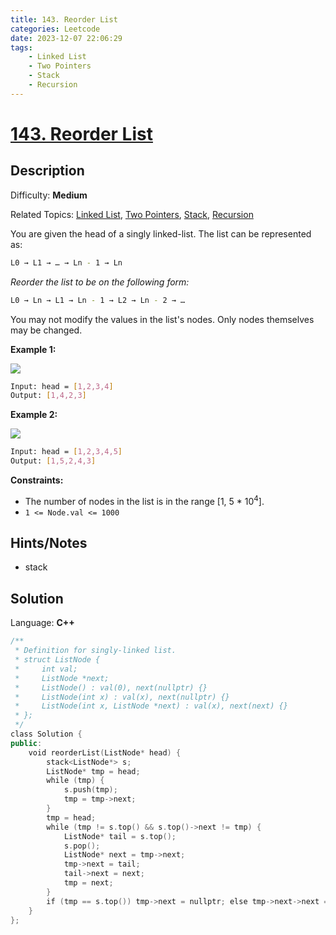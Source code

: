 ```yaml
---
title: 143. Reorder List
categories: Leetcode
date: 2023-12-07 22:06:29
tags:
    - Linked List
    - Two Pointers
    - Stack
    - Recursion
---
```


# [143\. Reorder List](https://leetcode.com/problems/reorder-list/)

## Description

Difficulty: **Medium**

Related Topics: [Linked List](https://leetcode.com/tag/https://leetcode.com/tag/linked-list//), [Two Pointers](https://leetcode.com/tag/https://leetcode.com/tag/two-pointers//), [Stack](https://leetcode.com/tag/https://leetcode.com/tag/stack//), [Recursion](https://leetcode.com/tag/https://leetcode.com/tag/recursion//)

You are given the head of a singly linked-list. The list can be represented as:

```bash
L0 → L1 → … → Ln - 1 → Ln
```

_Reorder the list to be on the following form:_

```bash
L0 → Ln → L1 → Ln - 1 → L2 → Ln - 2 → …
```

You may not modify the values in the list's nodes. Only nodes themselves may be changed.

**Example 1:**

![](https://assets.leetcode.com/uploads/2021/03/04/reorder1linked-list.jpg)

```bash
Input: head = [1,2,3,4]
Output: [1,4,2,3]
```

**Example 2:**

![](https://assets.leetcode.com/uploads/2021/03/09/reorder2-linked-list.jpg)

```bash
Input: head = [1,2,3,4,5]
Output: [1,5,2,4,3]
```

**Constraints:**

* The number of nodes in the list is in the range [1, 5 * 10<sup>4</sup>].
* `1 <= Node.val <= 1000`

## Hints/Notes

* stack

## Solution

Language: **C++**

```C++
/**
 * Definition for singly-linked list.
 * struct ListNode {
 *     int val;
 *     ListNode *next;
 *     ListNode() : val(0), next(nullptr) {}
 *     ListNode(int x) : val(x), next(nullptr) {}
 *     ListNode(int x, ListNode *next) : val(x), next(next) {}
 * };
 */
class Solution {
public:
    void reorderList(ListNode* head) {
        stack<ListNode*> s;
        ListNode* tmp = head;
        while (tmp) {
            s.push(tmp);
            tmp = tmp->next;
        }
        tmp = head;
        while (tmp != s.top() && s.top()->next != tmp) {
            ListNode* tail = s.top();
            s.pop();
            ListNode* next = tmp->next;
            tmp->next = tail;
            tail->next = next;
            tmp = next;
        }
        if (tmp == s.top()) tmp->next = nullptr; else tmp->next->next = nullptr;
    }
};
```

